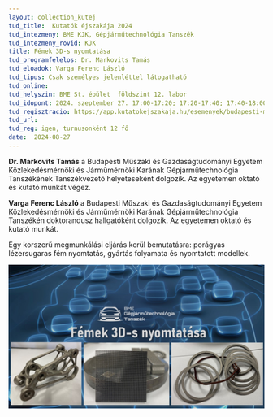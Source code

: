 ```yaml
---
layout: collection_kutej
tud_title:  Kutatók éjszakája 2024
tud_intezmeny: BME KJK, Gépjárműtechnológia Tanszék
tud_intezmeny_rovid: KJK
title: Fémek 3D-s nyomtatása
tud_programfelelos: Dr. Markovits Tamás
tud_eloadok: Varga Ferenc László
tud_tipus: Csak személyes jelenléttel látogatható
tud_online: 
tud_helyszin: BME St. épület  földszint 12. labor
tud_idopont: 2024. szeptember 27. 17:00-17:20; 17:20-17:40; 17:40-18:00
tud_regisztracio: https://app.kutatokejszakaja.hu/esemenyek/budapesti-muszaki-es-gazdasagtudomanyi-egyetem-bme/femek-3d-s-nyomtatasa-1
tud_url: 
tud_reg: igen, turnusonként 12 fő
date:  2024-08-27
---
```


**Dr. Markovits Tamás** a Budapesti Műszaki és Gazdaságtudományi Egyetem Közlekedésmérnöki és Járműmérnöki Karának Gépjárműtechnológia Tanszékének Tanszékvezető helyeteseként  dolgozik. Az egyetemen oktató és kutató munkát végez.

**Varga Ferenc László** a Budapesti Műszaki és Gazdaságtudományi Egyetem Közlekedésmérnöki és Járműmérnöki Karának Gépjárműtechnológia Tanszékén doktorandusz hallgatóként dolgozik. Az egyetemen oktató és kutató munkát.


Egy korszerű megmunkálási eljárás kerül bemutatásra: porágyas lézersugaras fém nyomtatás, gyártás folyamata és nyomtatott modellek.


![Fémek 3D-s nyomtatása](../2024/images/femek-3d-s-nyomtatasa.jpg)
